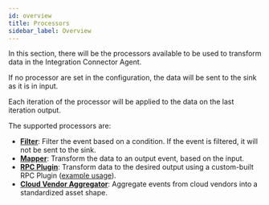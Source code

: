 ```yaml
---
id: overview
title: Processors
sidebar_label: Overview
---
```




In this section, there will be the processors available to be used to transform data
in the Integration Connector Agent.

If no processor are set in the configuration, the data will be sent to the sink as it is in input.

Each iteration of the processor will be applied to the data on the last iteration output.

The supported processors are:

- [**Filter**](/runtime_suite/integration-connector-agent/processors/15_filter.md): Filter the event based on a condition. If the event is filtered,
it will not be sent to the sink.
- [**Mapper**](/runtime_suite/integration-connector-agent/processors/20_mapper.md): Transform the data to an output event, based on the input.
- [**RPC Plugin**](/runtime_suite/integration-connector-agent/processors/30_rpc_plugin.md): Transform data to the desired output using a custom-built RPC Plugin ([example usage](https://github.com/mia-platform/integration-connector-agent/blob/main/examples/rpc-processor-plugin/plugin.go)).
- [**Cloud Vendor Aggregator**](/runtime_suite/integration-connector-agent/processors/40_cloud_vendor_aggregator.md): Aggregate events from cloud vendors into a standardized
asset shape.
